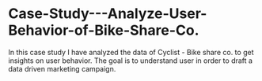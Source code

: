 # Case-Study---Analyze-User-Behavior-of-Bike-Share-Co.
In this case study I have analyzed the data of Cyclist - Bike share co. to get insights on user behavior. The goal is to understand user in order to draft a data driven marketing campaign.  
